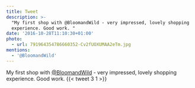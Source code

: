 ```yaml
---
title: Tweet
description: >-
  "My first shop with @BloomandWild - very impressed, lovely shopping
  experience. Good work. "
date: '2016-10-28T11:10:30+01:00'
photo:
  - url: 791964354786660352-Cv2fUOXUMAA2eTm.jpg
mentions:
  - '@BloomandWild'
---
```

My first shop with [@BloomandWild](https://twitter.com/@BloomandWild) - very impressed, lovely shopping experience. Good work. 
      {{< tweet 3 1 >}}
    
